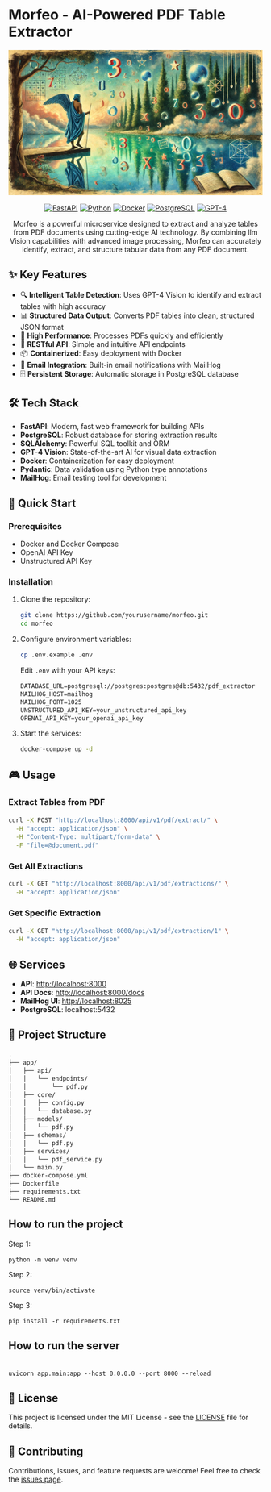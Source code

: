# Morfeo - AI-Powered PDF Table Extractor

<div align="center">

![Morfeo server image](./.github/assets/morfeo.jpg)

[![FastAPI](https://img.shields.io/badge/FastAPI-005571?style=for-the-badge&logo=fastapi)](https://fastapi.tiangolo.com)
[![Python](https://img.shields.io/badge/python-3670A0?style=for-the-badge&logo=python&logoColor=ffdd54)](https://www.python.org)
[![Docker](https://img.shields.io/badge/docker-%230db7ed.svg?style=for-the-badge&logo=docker&logoColor=white)](https://www.docker.com)
[![PostgreSQL](https://img.shields.io/badge/PostgreSQL-316192?style=for-the-badge&logo=postgresql&logoColor=white)](https://www.postgresql.org)
[![GPT-4](https://img.shields.io/badge/GPT--4-412991?style=for-the-badge&logo=openai&logoColor=white)](https://openai.com)

Morfeo is a powerful microservice designed to extract and analyze tables from PDF documents using cutting-edge AI technology. By combining llm Vision capabilities with advanced image processing, Morfeo can accurately identify, extract, and structure tabular data from any PDF document.

</div>

## ✨ Key Features

- 🔍 **Intelligent Table Detection**: Uses GPT-4 Vision to identify and extract tables with high accuracy
- 📊 **Structured Data Output**: Converts PDF tables into clean, structured JSON format
- 🚀 **High Performance**: Processes PDFs quickly and efficiently
- 🔄 **RESTful API**: Simple and intuitive API endpoints
- 📦 **Containerized**: Easy deployment with Docker
- 📧 **Email Integration**: Built-in email notifications with MailHog
- 🗄️ **Persistent Storage**: Automatic storage in PostgreSQL database

## 🛠️ Tech Stack

- **FastAPI**: Modern, fast web framework for building APIs
- **PostgreSQL**: Robust database for storing extraction results
- **SQLAlchemy**: Powerful SQL toolkit and ORM
- **GPT-4 Vision**: State-of-the-art AI for visual data extraction
- **Docker**: Containerization for easy deployment
- **Pydantic**: Data validation using Python type annotations
- **MailHog**: Email testing tool for development

## 🚀 Quick Start

### Prerequisites

- Docker and Docker Compose
- OpenAI API Key
- Unstructured API Key

### Installation

1. Clone the repository:

   ```bash
   git clone https://github.com/yourusername/morfeo.git
   cd morfeo
   ```

2. Configure environment variables:

   ```bash
   cp .env.example .env
   ```

   Edit `.env` with your API keys:

   ```
   DATABASE_URL=postgresql://postgres:postgres@db:5432/pdf_extractor
   MAILHOG_HOST=mailhog
   MAILHOG_PORT=1025
   UNSTRUCTURED_API_KEY=your_unstructured_api_key
   OPENAI_API_KEY=your_openai_api_key
   ```

3. Start the services:
   ```bash
   docker-compose up -d
   ```

## 🎮 Usage

### Extract Tables from PDF

```bash
curl -X POST "http://localhost:8000/api/v1/pdf/extract/" \
  -H "accept: application/json" \
  -H "Content-Type: multipart/form-data" \
  -F "file=@document.pdf"
```

### Get All Extractions

```bash
curl -X GET "http://localhost:8000/api/v1/pdf/extractions/" \
  -H "accept: application/json"
```

### Get Specific Extraction

```bash
curl -X GET "http://localhost:8000/api/v1/pdf/extraction/1" \
  -H "accept: application/json"
```

## 🌐 Services

- **API**: [http://localhost:8000](http://localhost:8000)
- **API Docs**: [http://localhost:8000/docs](http://localhost:8000/docs)
- **MailHog UI**: [http://localhost:8025](http://localhost:8025)
- **PostgreSQL**: localhost:5432

## 📁 Project Structure

```
.
├── app/
│   ├── api/
│   │   └── endpoints/
│   │       └── pdf.py
│   ├── core/
│   │   ├── config.py
│   │   └── database.py
│   ├── models/
│   │   └── pdf.py
│   ├── schemas/
│   │   └── pdf.py
│   ├── services/
│   │   └── pdf_service.py
│   └── main.py
├── docker-compose.yml
├── Dockerfile
├── requirements.txt
└── README.md
```

## How to run the project

Step 1:

```
python -m venv venv
```

Step 2:

```
source venv/bin/activate
```

Step 3:

```
pip install -r requirements.txt

```

## How to run the server

```

uvicorn app.main:app --host 0.0.0.0 --port 8000 --reload

```

## 📝 License

This project is licensed under the MIT License - see the [LICENSE](LICENSE) file for details.

## 🤝 Contributing

Contributions, issues, and feature requests are welcome! Feel free to check the [issues page](../../issues).
